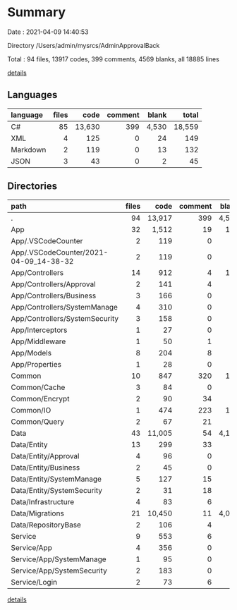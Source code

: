 # Summary

Date : 2021-04-09 14:40:53

Directory /Users/admin/mysrcs/AdminApprovalBack

Total : 94 files,  13917 codes, 399 comments, 4569 blanks, all 18885 lines

[details](details.md)

## Languages
| language | files | code | comment | blank | total |
| :--- | ---: | ---: | ---: | ---: | ---: |
| C# | 85 | 13,630 | 399 | 4,530 | 18,559 |
| XML | 4 | 125 | 0 | 24 | 149 |
| Markdown | 2 | 119 | 0 | 13 | 132 |
| JSON | 3 | 43 | 0 | 2 | 45 |

## Directories
| path | files | code | comment | blank | total |
| :--- | ---: | ---: | ---: | ---: | ---: |
| . | 94 | 13,917 | 399 | 4,569 | 18,885 |
| App | 32 | 1,512 | 19 | 185 | 1,716 |
| App/.VSCodeCounter | 2 | 119 | 0 | 13 | 132 |
| App/.VSCodeCounter/2021-04-09_14-38-32 | 2 | 119 | 0 | 13 | 132 |
| App/Controllers | 14 | 912 | 4 | 115 | 1,031 |
| App/Controllers/Approval | 2 | 141 | 4 | 17 | 162 |
| App/Controllers/Business | 3 | 166 | 0 | 17 | 183 |
| App/Controllers/SystemManage | 4 | 310 | 0 | 43 | 353 |
| App/Controllers/SystemSecurity | 3 | 158 | 0 | 19 | 177 |
| App/Interceptors | 1 | 27 | 0 | 2 | 29 |
| App/Middleware | 1 | 50 | 1 | 6 | 57 |
| App/Models | 8 | 204 | 8 | 23 | 235 |
| App/Properties | 1 | 28 | 0 | 0 | 28 |
| Common | 10 | 847 | 320 | 184 | 1,351 |
| Common/Cache | 3 | 84 | 0 | 11 | 95 |
| Common/Encrypt | 2 | 90 | 34 | 17 | 141 |
| Common/IO | 1 | 474 | 223 | 136 | 833 |
| Common/Query | 2 | 67 | 21 | 5 | 93 |
| Data | 43 | 11,005 | 54 | 4,125 | 15,184 |
| Data/Entity | 13 | 299 | 33 | 55 | 387 |
| Data/Entity/Approval | 4 | 96 | 0 | 10 | 106 |
| Data/Entity/Business | 2 | 45 | 0 | 8 | 53 |
| Data/Entity/SystemManage | 5 | 127 | 15 | 25 | 167 |
| Data/Entity/SystemSecurity | 2 | 31 | 18 | 12 | 61 |
| Data/Infrastructure | 4 | 83 | 6 | 12 | 101 |
| Data/Migrations | 21 | 10,450 | 11 | 4,027 | 14,488 |
| Data/RepositoryBase | 2 | 106 | 4 | 16 | 126 |
| Service | 9 | 553 | 6 | 75 | 634 |
| Service/App | 4 | 356 | 0 | 45 | 401 |
| Service/App/SystemManage | 1 | 95 | 0 | 19 | 114 |
| Service/App/SystemSecurity | 2 | 183 | 0 | 15 | 198 |
| Service/Login | 2 | 73 | 6 | 10 | 89 |

[details](details.md)